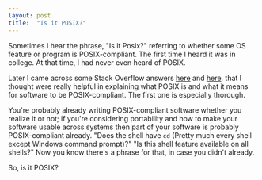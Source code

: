 ```yaml
---
layout: post
title:  "Is it POSIX?"
---
```


Sometimes I hear the phrase, "Is it Posix?" referring to whether some OS feature or program is 
POSIX-compliant. The first time I heard it was in college. At that time, I had never even 
heard of POSIX.

Later I came across some Stack Overflow answers 
[here](https://unix.stackexchange.com/questions/11983/what-exactly-is-posix/11996#11996) and
[here](https://superuser.com/questions/322601/what-does-it-mean-to-have-a-posix-compliant-operating-system).
that I thought were really helpful in explaining what POSIX is and what it means for software to be POSIX-compliant. 
The first one is especially thorough.

You're probably already writing POSIX-compliant software whether you realize it or not; if you're considering portability
and how to make your software usable across systems then part of your software is probably POSIX-compliant already.
"Does the shell have `cd` (Pretty much every shell except Windows command prompt)?" "Is this shell feature available on all shells?"
Now you know there's a phrase for that, in case you didn't already.

So, is it POSIX?

